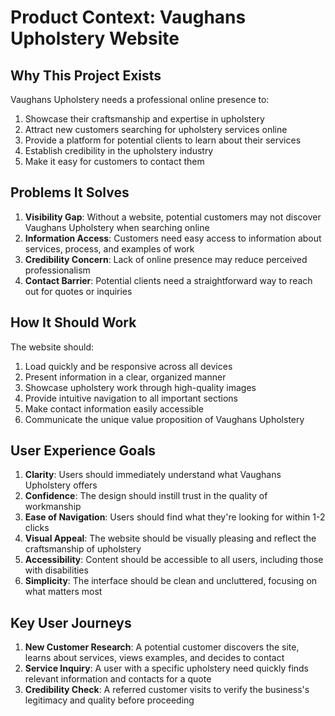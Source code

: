 # Product Context: Vaughans Upholstery Website

## Why This Project Exists
Vaughans Upholstery needs a professional online presence to:
1. Showcase their craftsmanship and expertise in upholstery
2. Attract new customers searching for upholstery services online
3. Provide a platform for potential clients to learn about their services
4. Establish credibility in the upholstery industry
5. Make it easy for customers to contact them

## Problems It Solves
1. **Visibility Gap**: Without a website, potential customers may not discover Vaughans Upholstery when searching online
2. **Information Access**: Customers need easy access to information about services, process, and examples of work
3. **Credibility Concern**: Lack of online presence may reduce perceived professionalism
4. **Contact Barrier**: Potential clients need a straightforward way to reach out for quotes or inquiries

## How It Should Work
The website should:
1. Load quickly and be responsive across all devices
2. Present information in a clear, organized manner
3. Showcase upholstery work through high-quality images
4. Provide intuitive navigation to all important sections
5. Make contact information easily accessible
6. Communicate the unique value proposition of Vaughans Upholstery

## User Experience Goals
1. **Clarity**: Users should immediately understand what Vaughans Upholstery offers
2. **Confidence**: The design should instill trust in the quality of workmanship
3. **Ease of Navigation**: Users should find what they're looking for within 1-2 clicks
4. **Visual Appeal**: The website should be visually pleasing and reflect the craftsmanship of upholstery
5. **Accessibility**: Content should be accessible to all users, including those with disabilities
6. **Simplicity**: The interface should be clean and uncluttered, focusing on what matters most

## Key User Journeys
1. **New Customer Research**: A potential customer discovers the site, learns about services, views examples, and decides to contact
2. **Service Inquiry**: A user with a specific upholstery need quickly finds relevant information and contacts for a quote
3. **Credibility Check**: A referred customer visits to verify the business's legitimacy and quality before proceeding
